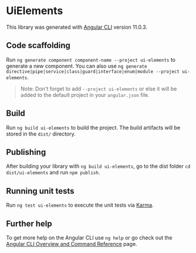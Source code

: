# UiElements

This library was generated with [Angular CLI](https://github.com/angular/angular-cli) version 11.0.3.

## Code scaffolding

Run `ng generate component component-name --project ui-elements` to generate a new component. You can also use `ng generate directive|pipe|service|class|guard|interface|enum|module --project ui-elements`.
> Note: Don't forget to add `--project ui-elements` or else it will be added to the default project in your `angular.json` file. 

## Build

Run `ng build ui-elements` to build the project. The build artifacts will be stored in the `dist/` directory.

## Publishing

After building your library with `ng build ui-elements`, go to the dist folder `cd dist/ui-elements` and run `npm publish`.

## Running unit tests

Run `ng test ui-elements` to execute the unit tests via [Karma](https://karma-runner.github.io).

## Further help

To get more help on the Angular CLI use `ng help` or go check out the [Angular CLI Overview and Command Reference](https://angular.io/cli) page.
